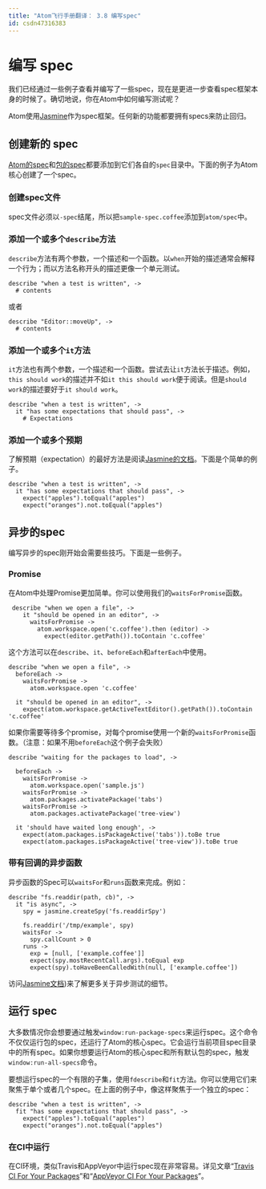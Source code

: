 ```yaml
---
title: "Atom飞行手册翻译： 3.8 编写spec"
id: csdn47316383
---
```


# 编写 spec

我们已经通过一些例子查看并编写了一些spec，现在是更进一步查看spec框架本身的时候了。确切地说，你在Atom中如何编写测试呢？

Atom使用[Jasmine](http://jasmine.github.io/1.3/introduction.html)作为spec框架。任何新的功能都要拥有specs来防止回归。

## 创建新的 spec

[Atom的spec](https://github.com/atom/atom/tree/master/spec)和[包的spec](https://github.com/atom/markdown-preview/tree/master/spec)都要添加到它们各自的`spec`目录中。下面的例子为Atom核心创建了一个spec。

### 创建spec文件

spec文件必须以`-spec`结尾，所以把`sample-spec.coffee`添加到`atom/spec`中。

### 添加一个或多个`describe`方法

`describe`方法有两个参数，一个描述和一个函数。以`when`开始的描述通常会解释一个行为；而以方法名称开头的描述更像一个单元测试。

```
describe "when a test is written", ->
  # contents
```

或者

```
describe "Editor::moveUp", ->
  # contents
```

### 添加一个或多个`it`方法

`it`方法也有两个参数，一个描述和一个函数。尝试去让`it`方法长于描述。例如，`this should work`的描述并不如`it this should work`便于阅读。但是`should work`的描述要好于`it should work`。

```
describe "when a test is written", ->
  it "has some expectations that should pass", ->
    # Expectations
```

### 添加一个或多个预期

了解预期（expectation）的最好方法是阅读[Jasmine的文档](http://jasmine.github.io/1.3/introduction.html#section-Expectations)。下面是个简单的例子。

```
describe "when a test is written", ->
  it "has some expectations that should pass", ->
    expect("apples").toEqual("apples")
    expect("oranges").not.toEqual("apples")
```

## 异步的spec

编写异步的spec刚开始会需要些技巧。下面是一些例子。

### Promise

在Atom中处理Promise更加简单。你可以使用我们的`waitsForPromise`函数。

```
 describe "when we open a file", ->
    it "should be opened in an editor", ->
      waitsForPromise ->
        atom.workspace.open('c.coffee').then (editor) ->
          expect(editor.getPath()).toContain 'c.coffee'
```

这个方法可以在`describe`、`it`、`beforeEach`和`afterEach`中使用。

```
describe "when we open a file", ->
  beforeEach ->
    waitsForPromise ->
      atom.workspace.open 'c.coffee'

  it "should be opened in an editor", ->
    expect(atom.workspace.getActiveTextEditor().getPath()).toContain 'c.coffee'
```

如果你需要等待多个promise，对每个promise使用一个新的`waitsForPromise`函数。（注意：如果不用`beforeEach`这个例子会失败）

```
describe "waiting for the packages to load", ->

  beforeEach ->
    waitsForPromise ->
      atom.workspace.open('sample.js')
    waitsForPromise ->
      atom.packages.activatePackage('tabs')
    waitsForPromise ->
      atom.packages.activatePackage('tree-view')

  it 'should have waited long enough', ->
    expect(atom.packages.isPackageActive('tabs')).toBe true
    expect(atom.packages.isPackageActive('tree-view')).toBe true
```

### 带有回调的异步函数

异步函数的Spec可以`waitsFor`和`runs`函数来完成。例如：

```
describe "fs.readdir(path, cb)", ->
  it "is async", ->
    spy = jasmine.createSpy('fs.readdirSpy')

    fs.readdir('/tmp/example', spy)
    waitsFor ->
      spy.callCount > 0
    runs ->
      exp = [null, ['example.coffee']]
      expect(spy.mostRecentCall.args).toEqual exp
      expect(spy).toHaveBeenCalledWith(null, ['example.coffee'])
```

访问[Jasmine文档](http://jasmine.github.io/1.3/introduction.html#section-Asynchronous_Support))来了解更多关于异步测试的细节。

## 运行 spec

大多数情况你会想要通过触发`window:run-package-specs`来运行spec。这个命令不仅仅运行包的spec，还运行了Atom的核心spec。它会运行当前项目spec目录中的所有spec。如果你想要运行Atom的核心spec和所有默认包的spec，触发`window:run-all-specs`命令。

要想运行spec的一个有限的子集，使用`fdescribe`和`fit`方法。你可以使用它们来聚焦于单个或者几个spec。在上面的例子中，像这样聚焦于一个独立的spec：

```
describe "when a test is written", ->
  fit "has some expectations that should pass", ->
    expect("apples").toEqual("apples")
    expect("oranges").not.toEqual("apples")
```

### 在CI中运行

在CI环境，类似Travis和AppVeyor中运行spec现在非常容易。详见文章“[Travis CI For Your Packages](http://blog.atom.io/2014/04/25/ci-for-your-packages.html)”和“[AppVeyor CI For Your Packages](http://blog.atom.io/2014/07/28/windows-ci-for-your-packages.html)”。